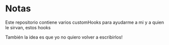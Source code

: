 # Notas

Este repositorio contiene varios customHooks para ayudarme a mi y a quien le
sirvan, estos hooks

También la idea es que yo no quiero volver a escribirlos!